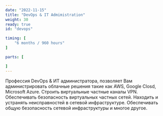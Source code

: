 ```yaml
---
date: "2022-11-15"
title: "DevOps & IT Admimistration"
weight: 30
ready: true
id: "devops"

timing: [
    "6 months / 960 hours"
]

parts: [

]
---
```


Профессия DevOps & ИТ администратора, позволяет Вам администрировать облачные решения такие как AWS, Google Closd, Microsoft Azure. Строить виртуальные частные каналы VPN. Обеспечивать безопасность виртуальных частных сетей. Находить и устранять неисправностей в сетевой инфраструктуре. Обеспечивать общую безопасность сетевой инфраструктуры и многое другое.
